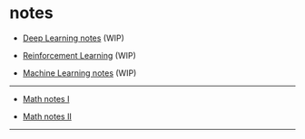 # notes

* [Deep Learning notes](https://barhanc.github.io/notes/dl/dl.pdf) (WIP)

* [Reinforcement Learning](https://barhanc.github.io/notes/dl/rl.pdf) (WIP)

* [Machine Learning notes](https://barhanc.github.io/notes/dl/ml.pdf) (WIP)

---

* [Math notes I](https://barhanc.github.io/notes/math/alg.pdf)

* [Math notes II](https://barhanc.github.io/notes/math/am.pdf)

---